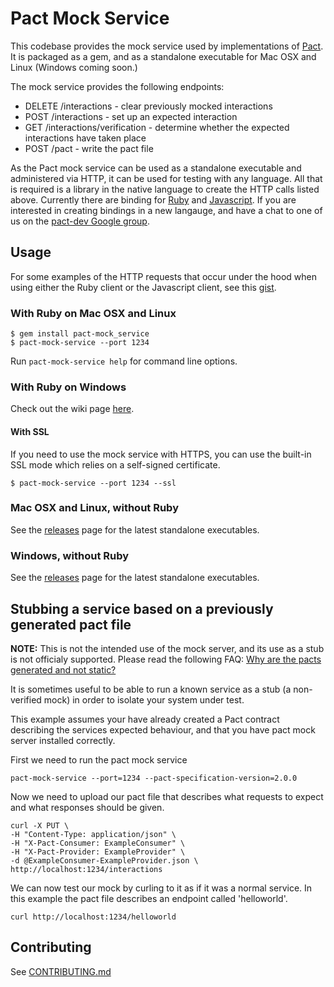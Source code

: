 # Pact Mock Service

This codebase provides the mock service used by implementations of [Pact][pact]. It is packaged as a gem, and as a standalone executable for Mac OSX and Linux (Windows coming soon.)

The mock service provides the following endpoints:

* DELETE /interactions - clear previously mocked interactions
* POST /interactions - set up an expected interaction
* GET /interactions/verification - determine whether the expected interactions have taken place
* POST /pact - write the pact file

As the Pact mock service can be used as a standalone executable and administered via HTTP, it can be used for testing with any language. All that is required is a library in the native language to create the HTTP calls listed above. Currently there are binding for [Ruby][pact] and [Javascript][javascript]. If you are interested in creating bindings in a new langauge, and have a chat to one of us on the [pact-dev Google group][pact-dev].

## Usage

For some examples of the HTTP requests that occur under the hood when using either the Ruby client or the Javascript client, see this [gist](https://gist.github.com/bethesque/9d81f21d6f77650811f4).

### With Ruby on Mac OSX and Linux

    $ gem install pact-mock_service
    $ pact-mock-service --port 1234

Run `pact-mock-service help` for command line options.

### With Ruby on Windows

Check out the wiki page [here][install-windows].

#### With SSL

If you need to use the mock service with HTTPS, you can use the built-in SSL mode which relies on a self-signed certificate.

    $ pact-mock-service --port 1234 --ssl

### Mac OSX and Linux, without Ruby

See the [releases][releases] page for the latest standalone executables.

### Windows, without Ruby

See the [releases][releases] page for the latest standalone executables.

## Stubbing a service based on a previously generated pact file

**NOTE:** This is not the intended use of the mock server, and its use as a stub is not officialy supported. Please read the following FAQ: [Why are the pacts generated and not static?][why-generated]

It is sometimes useful to be able to run a known service as a stub (a non-verified mock) in order to isolate your system under test.

This example assumes your have already created a Pact contract describing the services expected behaviour, and that you have pact mock server installed correctly.

First we need to run the pact mock service

    pact-mock-service --port=1234 --pact-specification-version=2.0.0

Now we need to upload our pact file that describes what requests to expect and what responses should be given.

    curl -X PUT \
    -H "Content-Type: application/json" \
    -H "X-Pact-Consumer: ExampleConsumer" \
    -H "X-Pact-Provider: ExampleProvider" \
    -d @ExampleConsumer-ExampleProvider.json \
    http://localhost:1234/interactions

We can now test our mock by curling to it as if it was a normal service. In this example the pact file describes an endpoint called 'helloworld'.

    curl http://localhost:1234/helloworld

## Contributing

See [CONTRIBUTING.md](/CONTRIBUTING.md)

[pact]: https://github.com/realestate-com-au/pact
[releases]: https://github.com/bethesque/pact-mock_service/releases
[javascript]: https://github.com/DiUS/pact-consumer-js-dsl
[pact-dev]: https://groups.google.com/forum/#!forum/pact-dev
[windows]: https://github.com/bethesque/pact-mock_service/wiki/Building-a-Windows-standalone-executable
[install-windows]: https://github.com/bethesque/pact-mock_service/wiki/Installing-the-pact-mock_service-gem-on-Windows
[why-generated]: https://github.com/realestate-com-au/pact/wiki/FAQ#why-are-the-pacts-generated-and-not-static
